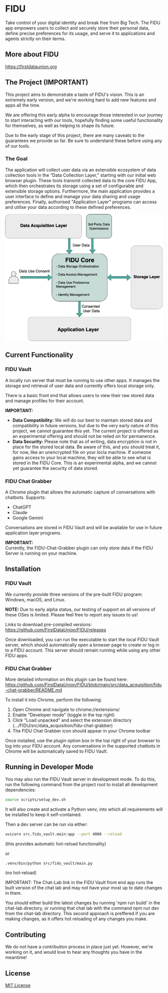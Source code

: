 # FIDU

Take control of your digital identity and break free from Big Tech. The FIDU app empowers users to collect and securely store their personal data, define precise preferences for its usage, and serve it to applications and agents strictly on their terms.

## More about FIDU

https://firstdataunion.org

## The Project (IMPORTANT)

This project aims to demonstrate a taste of FIDU's vision. This is an extremely early version, and we're working hard to add new features and apps all the time.

We are offering this early alpha to encourage those interested in our journey to start interacting with our tools, hopefully finding some useful functionality for themselves, as well as helping to shape its future.

Due to the early stage of this project, there are many caveats to the guarantees we provide so far. Be sure to understand these before using any of our tools.

### The Goal

The application will collect user data via an extensible ecosystem of data collection tools in the “Data Collection Layer,” starting with our initial web browser plugin. These tools transmit collected data to the core FIDU App, which then orchestrates its storage using a set of configurable and extensible storage options. Furthermore, the main application provides a user interface to define and manage your data sharing and usage preferences. Finally, authorised "Application Layer" programs can access and utilise your data according to these defined preferences.

![Architecture Diagram](docs/FIDUBasicDiagram.png)

## Current Functionality

### FIDU Vault

A locally run server that must be running to use other apps. It manages the storage and retrieval of user data and currently offers local storage only.

There is a basic front end that allows users to view their raw stored data and manage profiles for their account.

**IMPORTANT:**

- **Data Compatibility:** We will do our best to maintain stored data and compatibility in future versions, but due to the very early nature of this project, we cannot guarantee this yet. The current project is offered as an experimental offering and should not be relied on for permanence.
- **Data Security:** Please note that as of writing, data encryption is not in place for the stored local data. Be aware of this, and you should treat it, for now, like an unencrypted file on your locla machine. If someone gains access to your local machine, they will be able to see what is stored in the FIDU Core. This is an experimental alpha, and we cannot yet guarantee the security of data stored.

### FIDU Chat Grabber

A Chrome plugin that allows the automatic capture of conversations with chatbots. Supports:
- ChatGPT
- Claude
- Google Gemini

Conversations are stored in FIDU Vault and will be available for use in future application layer programs.

**IMPORTANT:**  
Currently, the FIDU-Chat-Grabber plugin can only store data if the FIDU Server is running on your machine.


## Installation

### FIDU Vault

We currently provide three versions of the pre-built FIDU program: Windows, macOS, and Linux.

**NOTE:** Due to early alpha status, our testing of support on all versions of these OSes is limited. Please feel free to report any issues to us!

Links to download pre-compiled versions: https://github.com/FirstDataUnion/FIDU/releases

Once downloaded, you can run the executable to start the local FIDU Vault server, which should automatically open a browser page to create or log in to a FIDU account. This server should remain running while using any other FIDU apps.

### FIDU Chat Grabber

More detailed information on this plugin can be found here:  
https://github.com/FirstDataUnion/FIDU/blob/main/src/data_acquisition/fidu-chat-grabber/README.md

To install it into Chrome, perform the following:

1. Open Chrome and navigate to chrome://extensions/
2. Enable "Developer mode" (toggle in the top right)
3. Click "Load unpacked" and select the extension directory (.../FIDU/src/data_acquisition/fidu-chat-grabber)
4. The FIDU Chat Grabber icon should appear in your Chrome toolbar

Once installed, use the plugin option box in the top right of your browser to log into your FIDU account. Any conversations in the supported chatbots in Chrome will be automatically saved to FIDU Vault.

## Running in Developer Mode

You may also run the FIDU Vault server in development mode. To do this, run the following command from the project root to install all development dependencies:

```sh
source scripts/setup_dev.sh
```

It will also create and activate a Python venv, into which all requirements will be installed to keep it self-contained.

Then a dev server can be run via either:

```sh
uvicorn src.fidu_vault.main:app --port 4000 --reload
```
(this provides automatic hot-reload functionality)

or

```sh
.venv/bin/python src/fidu_vault/main.py
```
(no hot-reload)

IMPORTANT: 
The Chat-Lab link in the FIDU Vault front end app runs the built version of the chat lab and may not have your most up to date changes in them. 

You should either build the latest changes bu running 'npm run build' in the chat-lab directory, or running that chat lab with the command npm run dev 
from the chat-lab directory. This second approach is preffered if you are making changes, as it offers hot reloading of any changes you make. 

## Contributing

We do not have a contribution process in place just yet. However, we're working on it, and would love to hear any thoughts you have in the meantime!

## License

[MIT License](LICENSE)
